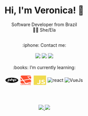 <div align="center">


<!--
**veronica-silva/veronica-silva** is a ✨ _special_ ✨ repository because its `README.md` (this file) appears on your GitHub profile.

Here are some ideas to get you started:
-->
 # Hi, I'm Veronica! 👋
 Software Developer from Brazil 
  <br>
 :rainbow_flag:  She/Ela
</div>
<br>

<div style="display: inline_block">

<div style="display: inline_block">
<div align="center">
  :iphone: Contact me: 
  <div style="display: inline_block"><br>
    <a href="mailto:veronica.lima.silva@uni9.edu.br"><img src="https://img.shields.io/badge/-Gmail-%23333?style=for-the-badge&logo=gmail&logoColor=white" target="_blank"></a>
    <a href="https://www.linkedin.com/in/veronica-silva-434332150/" target="_blank"><img src="https://img.shields.io/badge/-LinkedIn-%230077B5?style=for-the-badge&logo=linkedin&logoColor=white" target="_blank"></a> 
    <a href="https://api.whatsapp.com/send?phone=5511977370011"><img src="https://img.shields.io/badge/WhatsApp-25D366?style=for-the-badge&logo=whatsapp&logoColor=white" target="_blank"></a>
    </div>
</div> <br>
  

 
<div align="center">
            :books: I’m currently learning:
  <div style="display: inline_block"><br>
        <img align="center" alt="php" height="30" width="40" src="https://raw.githubusercontent.com/devicons/devicon/master/icons/php/php-plain.svg">
        <img align="center" alt="Laravel" height="30" width="40" src="https://raw.githubusercontent.com/devicons/devicon/master/icons/laravel/laravel-plain-wordmark.svg"> 
        <img align="center" alt="JavaScript" height="30" width="40" src="https://raw.githubusercontent.com/devicons/devicon/master/icons/javascript/javascript-plain.svg">
        <img align="center" alt="react" height="30" width="40" src="https://cdn.jsdelivr.net/gh/devicons/devicon/icons/react/react-plain-woodmark.svg" />  
       <img align="center" alt="VueJs" height="30" width="40" src="https://cdn.jsdelivr.net/gh/devicons/devicon/icons/vuejs/vuejs-plain-woodmark.svg" />  
</div> 

</div>



<br><br>

<div align="center">
    <a href="https://github.com/veronica-silva">
    <img height="150em" src="https://github-readme-stats.vercel.app/api?username=veronica-silva&show_icons=true&theme=github_dark&include_all_commits=true&count_private=true"/>
    <img height="150em" src="https://github-readme-stats.vercel.app/api/top-langs/?username=veronica-silva&layout=compact&langs_count=7&theme=github_dark"/>
</div>

  
